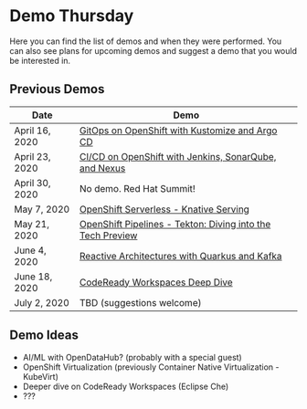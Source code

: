 # Demo Thursday

Here you can find the list of demos and when they were performed.  You can also see plans for upcoming demos and suggest a demo that you would be interested in.

## Previous Demos

| Date           | Demo                                                                                                             |
| -------------- | ---------------------------------------------------------------------------------------------------------------- |
| April 16, 2020 | [GitOps on OpenShift with Kustomize and Argo CD](https://github.com/demo-thursday/gitops-kustomize-argocd)       |
| April 23, 2020 | [CI/CD on OpenShift with Jenkins, SonarQube, and Nexus](https://github.com/demo-thursday/cicd-openshift-jenkins) |
| April 30, 2020 | No demo. Red Hat Summit!                                                                                         |
| May 7, 2020    | [OpenShift Serverless - Knative Serving](https://github.com/demo-thursday/openshift-serverless-knative-serving)                                                                           |
| May 21, 2020   | [OpenShift Pipelines - Tekton: Diving into the Tech Preview](https://github.com/demo-thursday/openshift-pipelines-tekton) |
| June 4, 2020   | [Reactive Architectures with Quarkus and Kafka](https://github.com/demo-thursday/quarkus-kafka-tekton) |
| June 18, 2020  | [CodeReady Workspaces Deep Dive](https://developers.redhat.com/products/codeready-workspaces/overview) |
| July 2, 2020   | TBD (suggestions welcome) |

## Demo Ideas

* AI/ML with OpenDataHub? (probably with a special guest)
* OpenShift Virtualization (previously Container Native Virtualization - KubeVirt)
* Deeper dive on CodeReady Workspaces (Eclipse Che)
* ???
